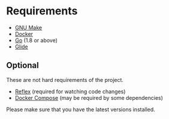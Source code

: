 # Requirements

- [GNU Make](https://www.gnu.org/software/make/)
- [Docker](https://www.docker.com/)
- [Go](https://golang.org/) (1.8 or above)
- [Glide](http://glide.sh/)


## Optional

These are not hard requirements of the project.

- [Reflex](https://github.com/cespare/reflex) (required for watching code changes)
- [Docker Compose](https://docs.docker.com/compose/) (may be required by some dependencies)


Please make sure that you have the latest versions installed.

